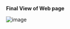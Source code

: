 **Final View of Web page**

![image](https://user-images.githubusercontent.com/81099796/128552209-3ec09f8b-d034-42f9-95cf-f6a8e8b3e22a.png)
